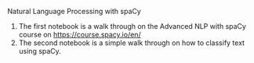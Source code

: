 Natural Language Processing with spaCy
1. The first notebook is a walk through on the Advanced NLP with spaCy course on https://course.spacy.io/en/
2. The second notebook is a simple walk through on how to classify text using spaCy.